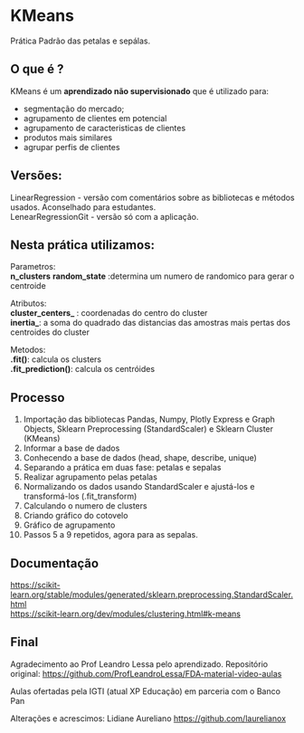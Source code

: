 # KMeans
Prática Padrão das petalas e sepálas.

## O que é ?
KMeans é um **aprendizado não supervisionado** que é utilizado para:
- segmentação do mercado;
- agrupamento de clientes em potencial
- agrupamento de caracteristicas de clientes 
- produtos mais similares
- agrupar perfis de clientes

## Versões:
LinearRegression - versão com comentários sobre as bibliotecas e métodos usados. Aconselhado para estudantes.<br>
LenearRegressionGit - versão só com a aplicação.

## Nesta prática utilizamos:

Parametros:<br>
**n_clusters**
**random_state** :determina um numero de randomico para gerar o centroide

Atributos:<br>
**cluster_centers_** : coordenadas do centro do cluster<br>
**inertia_**: a soma do quadrado das distancias das amostras mais pertas dos centroides do cluster

Metodos:<br>
**.fit()**: calcula os clusters<br>
**.fit_prediction()**: calcula os centróides

## Processo
1. Importação das bibliotecas Pandas, Numpy, Plotly Express e Graph Objects, Sklearn Preprocessing (StandardScaler) e Sklearn Cluster (KMeans)
2. Informar a base de dados
3. Conhecendo a base de dados (head, shape, describe, unique)
4. Separando a prática em duas fase: petalas e sepalas
5. Realizar agrupamento pelas petalas
6. Normalizando os dados usando StandardScaler e ajustá-los e transformá-los (.fit_transform)
7. Calculando o numero de clusters
8. Criando gráfico do cotovelo 
9. Gráfico de agrupamento
10. Passos 5 a 9 repetidos, agora para as sepalas.

## Documentação
https://scikit-learn.org/stable/modules/generated/sklearn.preprocessing.StandardScaler.html <br>
https://scikit-learn.org/dev/modules/clustering.html#k-means

## Final
Agradecimento ao Prof Leandro Lessa pelo aprendizado.
Repositório original: https://github.com/ProfLeandroLessa/FDA-material-video-aulas

Aulas ofertadas pela IGTI (atual XP Educação) em parceria com o Banco Pan

Alterações e acrescimos: Lidiane Aureliano
https://github.com/laurelianox
